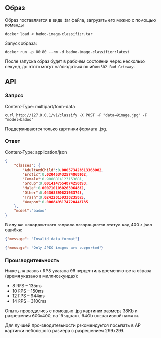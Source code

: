 ## Образ

Образ поставляется в виде .tar файла, загрузить его можно с помощью команды
```
docker load < badoo-image-classifier.tar
```

Запуск образа:
```
docker run -p 80:80 --rm -d badoo-image-classifier:latest
```

После запуска образ будет в рабочем состоянии через несколько секунд, до этого могут наблюдаться ошибки `502 Bad Gateway`.

## API

### Запрос

Content-Type: multipart/form-data

```
curl http://127.0.0.1/v1/classify -X POST -F "data=@image.jpg" -F "model=badoo"
```

Поддерживаются только картинки формата .jpg.

### Ответ

Content-Type: application/json

```json
{
	"classes": {
		"AdultAndChild":0.000573428813368082,
		"Erotic":0.020453432574868202,
		"Female":0.9080814123153687,
		"Group":0.0014147654874250293,
		"Male":0.0007101080263964832,
		"Other":0.04368890821933746,
		"Trash":0.024228159338235855,
		"Weapon":0.0008498174720443785
	},
	"model":"badoo"
}
```

В случае некорректного запроса возвращается статус-код 400 с json ошибки:
```json
{"message": "Invalid data format"}
```

```json
{"message": "Only JPEG images are supported"}
```

### Производительность

Ниже для разных RPS указана 95 перцентиль времени ответа образа (время указано в миллисекундах):
* 8 RPS – 135ms
* 10 RPS – 150ms
* 12 RPS – 944ms
* 14 RPS – 3100ms

Опыты проводились с помощью .jpg картинки размера 38Kb и разрешения 600x400, на 16 ядрах с 64Gb оперативной памяти.

Для лучшей производительности рекомендуется посылать в API картинки небольшого размера с разрешением 299x299.
